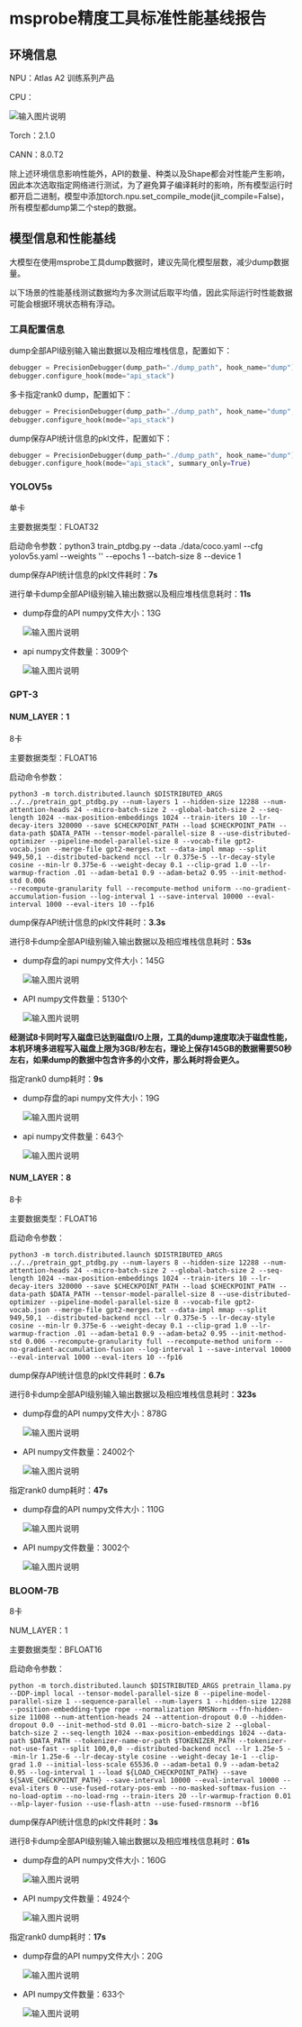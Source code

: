 # msprobe精度工具标准性能基线报告

## 环境信息

NPU：Atlas A2 训练系列产品

CPU：

![输入图片说明](img/cpu_info.png)

Torch：2.1.0

CANN：8.0.T2

除上述环境信息影响性能外，API的数量、种类以及Shape都会对性能产生影响，因此本次选取指定网络进行测试，为了避免算子编译耗时的影响，所有模型运行时都开启二进制，模型中添加torch.npu.set_compile_mode(jit_compile=False)，所有模型都dump第二个step的数据。

## 模型信息和性能基线

大模型在使用msprobe工具dump数据时，建议先简化模型层数，减少dump数据量。

以下场景的性能基线测试数据均为多次测试后取平均值，因此实际运行时性能数据可能会根据环境状态稍有浮动。

### 工具配置信息

dump全部API级别输入输出数据以及相应堆栈信息，配置如下：

```python
debugger = PrecisionDebugger(dump_path="./dump_path", hook_name="dump")
debugger.configure_hook(mode="api_stack")
```

多卡指定rank0 dump，配置如下：

```python
debugger = PrecisionDebugger(dump_path="./dump_path", hook_name="dump",rank=0)
debugger.configure_hook(mode="api_stack")
```

dump保存API统计信息的pkl文件，配置如下：

```python
debugger = PrecisionDebugger(dump_path="./dump_path", hook_name="dump")
debugger.configure_hook(mode="api_stack", summary_only=True)
```

### YOLOV5s

单卡

主要数据类型：FLOAT32

启动命令参数：python3 train_ptdbg.py --data ./data/coco.yaml --cfg yolov5s.yaml --weights '' --epochs 1 --batch-size 8 --device 1

dump保存API统计信息的pkl文件耗时：**7s**

进行单卡dump全部API级别输入输出数据以及相应堆栈信息耗时：**11s**

- dump存盘的API numpy文件大小：13G

  ![输入图片说明](img/YOLOV5S_1.png)

- api numpy文件数量：3009个

  ![输入图片说明](img/YOLOV5S_2.png)




### GPT-3

#### NUM_LAYER：1

8卡

主要数据类型：FLOAT16

启动命令参数：

```
python3 -m torch.distributed.launch $DISTRIBUTED_ARGS ../../pretrain_gpt_ptdbg.py --num-layers 1 --hidden-size 12288 --num-attention-heads 24 --micro-batch-size 2 --global-batch-size 2 --seq-length 1024 --max-position-embeddings 1024 --train-iters 10 --lr-decay-iters 320000 --save $CHECKPOINT_PATH --load $CHECKPOINT_PATH --data-path $DATA_PATH --tensor-model-parallel-size 8 --use-distributed-optimizer --pipeline-model-parallel-size 8 --vocab-file gpt2-vocab.json --merge-file gpt2-merges.txt --data-impl mmap --split 949,50,1 --distributed-backend nccl --lr 0.375e-5 --lr-decay-style cosine --min-lr 0.375e-6 --weight-decay 0.1 --clip-grad 1.0 --lr-warmup-fraction .01 --adam-beta1 0.9 --adam-beta2 0.95 --init-method-std 0.006
--recompute-granularity full --recompute-method uniform --no-gradient-accumulation-fusion --log-interval 1 --save-interval 10000 --eval-interval 1000 --eval-iters 10 --fp16
```

dump保存API统计信息的pkl文件耗时：**3.3s**

进行8卡dump全部API级别输入输出数据以及相应堆栈信息耗时：**53s**

- dump存盘的api numpy文件大小：145G

  ![输入图片说明](img/GPT-3_1.png)

- API numpy文件数量：5130个

  ![输入图片说明](img/GPT-3_2.png)


**经测试8卡同时写入磁盘已达到磁盘I/O上限，工具的dump速度取决于磁盘性能，本机环境多进程写入磁盘上限为3GB/秒左右，理论上保存145GB的数据需要50秒左右，如果dump的数据中包含许多的小文件，那么耗时将会更久。**

指定rank0 dump耗时：**9s**

- dump存盘的api numpy文件大小：19G

  ![输入图片说明](img/GPT-3_3.png)

- api numpy文件数量：643个

  ![输入图片说明](img/GPT-3_4.png)


#### NUM_LAYER：8

8卡

主要数据类型：FLOAT16

启动命令参数：

```
python3 -m torch.distributed.launch $DISTRIBUTED_ARGS ../../pretrain_gpt_ptdbg.py --num-layers 8 --hidden-size 12288 --num-attention-heads 24 --micro-batch-size 2 --global-batch-size 2 --seq-length 1024 --max-position-embeddings 1024 --train-iters 10 --lr-decay-iters 320000 --save $CHECKPOINT_PATH --load $CHECKPOINT_PATH --data-path $DATA_PATH --tensor-model-parallel-size 8 --use-distributed-optimizer --pipeline-model-parallel-size 8 --vocab-file gpt2-vocab.json --merge-file gpt2-merges.txt --data-impl mmap --split 949,50,1 --distributed-backend nccl --lr 0.375e-5 --lr-decay-style cosine --min-lr 0.375e-6 --weight-decay 0.1 --clip-grad 1.0 --lr-warmup-fraction .01 --adam-beta1 0.9 --adam-beta2 0.95 --init-method-std 0.006 --recompute-granularity full --recompute-method uniform --no-gradient-accumulation-fusion --log-interval 1 --save-interval 10000 --eval-interval 1000 --eval-iters 10 --fp16
```

dump保存API统计信息的pkl文件耗时：**6.7s**

进行8卡dump全部API级别输入输出数据以及相应堆栈信息耗时：**323s**

- dump存盘的API numpy文件大小：878G

  ![输入图片说明](img/GPT-3_5.png)

- API numpy文件数量：24002个

  ![输入图片说明](img/GPT-3_6.png)


指定rank0 dump耗时：**47s**

- dump存盘的API numpy文件大小：110G

  ![输入图片说明](img/GPT-3_7.png)

- API numpy文件数量：3002个

  ![输入图片说明](img/GPT-3_8.png)


### BLOOM-7B

8卡

NUM_LAYER：1

主要数据类型：BFLOAT16

启动命令参数：

```
python -m torch.distributed.launch $DISTRIBUTED_ARGS pretrain_llama.py --DDP-impl local --tensor-model-parallel-size 8 --pipeline-model-parallel-size 1 --sequence-parallel --num-layers 1 --hidden-size 12288 --position-embedding-type rope --normalization RMSNorm --ffn-hidden-size 11008 --num-attention-heads 24 --attention-dropout 0.0 --hidden-dropout 0.0 --init-method-std 0.01 --micro-batch-size 2 --global-batch-size 2 --seq-length 1024 --max-position-embeddings 1024 --data-path $DATA_PATH --tokenizer-name-or-path $TOKENIZER_PATH --tokenizer-not-use-fast --split 100,0,0 --distributed-backend nccl --lr 1.25e-5 --min-lr 1.25e-6 --lr-decay-style cosine --weight-decay 1e-1 --clip-grad 1.0 --initial-loss-scale 65536.0 --adam-beta1 0.9 --adam-beta2 0.95 --log-interval 1 --load ${LOAD_CHECKPOINT_PATH} --save ${SAVE_CHECKPOINT_PATH} --save-interval 10000 --eval-interval 10000 --eval-iters 0 --use-fused-rotary-pos-emb --no-masked-softmax-fusion --no-load-optim --no-load-rng --train-iters 20 --lr-warmup-fraction 0.01 --mlp-layer-fusion --use-flash-attn --use-fused-rmsnorm --bf16
```

dump保存API统计信息的pkl文件耗时：**3s**

进行8卡dump全部API级别输入输出数据以及相应堆栈信息耗时：**61s**

- dump存盘的API numpy文件大小：160G

  ![输入图片说明](img/BLOOM-7B_1.png)

- API numpy文件数量：4924个

  ![输入图片说明](img/BLOOM-7B_2.png)


指定rank0 dump耗时：**17s**

- dump存盘的API numpy文件大小：20G

  ![输入图片说明](img/BLOOM-7B_3.png)

- API numpy文件数量：633个

  ![输入图片说明](img/BLOOM-7B_4.png)

